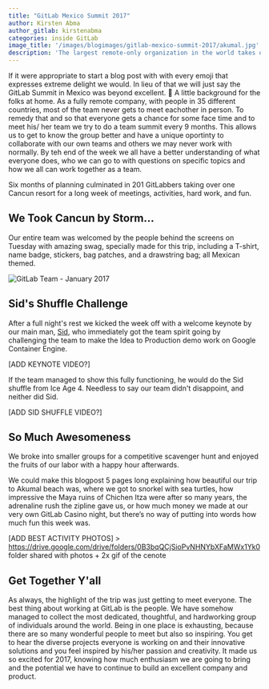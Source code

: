 ```yaml
---
title: "GitLab Mexico Summit 2017"
author: Kirsten Abma
author_gitlab: kirstenabma
categories: inside GitLab
image_title: '/images/blogimages/gitlab-mexico-summit-2017/akumal.jpg'
description: 'The largest remote-only organization in the world takes over Cancun for a week full of joy!'
---
```


If it were appropriate to start a blog post with with every emoji
that expresses extreme delight we would. In lieu of that we will
just say the GitLab Summit in Mexico was beyond excellent. 🎉 A little background for the folks at home. As a fully remote company, with people in 35 different countries, most of the team never gets to meet eachother in person. To remedy that and so that everyone gets a chance for some face time and to meet his/ her team we try to do a team summit every 9 months. This allows us to get to know the group better and have a unique oportinty to collaborate with our own teams and others we may never work with normally. By teh end of the week we all have a better understanding of what everyone does, who we can go to with questions on specific topics and how we all can work together as a team.  

Six months of planning culminated in 201 GitLabbers taking over
one Cancun resort for a long week of meetings, activities, hard work,
and fun. 

<!-- more -->

## We Took Cancun by Storm…

Our entire team was welcomed by the people behind the screens on Tuesday
with amazing swag, specially made for this trip, including a T-shirt,
name badge, stickers, bag patches, and a drawstring bag; all Mexican themed.

![GitLab Team - January 2017](/images/blogimages/gitlab-mexico-summit-2017/gitlab-team-january-2017.png)

## Sid's Shuffle Challenge

After a full night's rest we kicked the week off with a welcome keynote
by our main man, [Sid], who immediately got the team spirit going by
challenging the team to make the Idea to Production demo work on
Google Container Engine.

[ADD KEYNOTE VIDEO?]

If the team managed to show this fully functioning, he would do the
Sid shuffle from Ice Age 4. Needless to say our team didn't disappoint,
and neither did Sid. 

[ADD SID SHUFFLE VIDEO?]

## So Much Awesomeness

We broke into smaller groups for a competitive scavenger hunt and
enjoyed the fruits of our labor with a happy hour afterwards.

We could make this blogpost 5 pages long explaining how beautiful
our trip to Akumal beach was, where we got to snorkel with sea turtles,
how impressive the Maya ruins of Chichen Itza were after so many years,
the adrenaline rush the zipline gave us, or how much money we made at
our very own GitLab Casino night, but there’s no way of putting into
words how much fun this week was. 

[ADD BEST ACTIVITY PHOTOS] > https://drive.google.com/drive/folders/0B3bqQCjSioPvNHNYbXFaMWx1Yk0 
folder shared with photos + 2x gif of the cenote 

## Get Together Y'all

As always, the highlight of the trip was just getting to meet everyone.
The best thing about working at GitLab is the people. We have somehow
managed to collect the most dedicated, thoughtful, and hardworking group
of individuals around the world. Being in one place is exhausting, because
there are so many wonderful people to meet but also so inspiring. You get
to hear the diverse projects everyone is working on and their innovative
solutions and you feel inspired by his/her passion and creativity.
It made us so excited for 2017, knowing how much enthusiasm we are going
to bring and the potential we have to continue to build an excellent company
and product.  

[sid]: /team/#sytses
